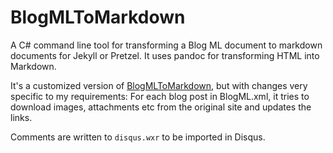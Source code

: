 BlogMLToMarkdown
================

A C# command line tool for transforming a Blog ML document to markdown documents 
for Jekyll or Pretzel. It uses pandoc for transforming HTML into Markdown. 

It's a customized version of [BlogMLToMarkdown](https://github.com/pcibraro/BlogMLToMarkdown),
but with changes very specific to my requirements:
For each blog post in BlogML.xml, it tries to download images, attachments etc from the 
original site and updates the links.

Comments are written to ```disqus.wxr``` to be imported in Disqus.
  
